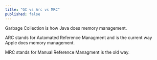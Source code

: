 ```yaml
---
title: "GC vs Arc vs MRC"
published: false
---
```


Garbage Collection is how Java does memory management.

ARC stands for Automated Reference Managment and is the current way Apple does memory management.

MRC stands for Manual Reference Managment is the old way.
